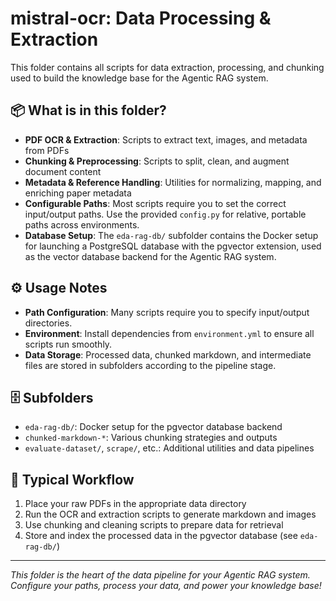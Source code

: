 # mistral-ocr: Data Processing & Extraction

This folder contains all scripts for data extraction, processing, and chunking used to build the knowledge base for the Agentic RAG system.

## 📦 What is in this folder?
- **PDF OCR & Extraction**: Scripts to extract text, images, and metadata from PDFs
- **Chunking & Preprocessing**: Scripts to split, clean, and augment document content
- **Metadata & Reference Handling**: Utilities for normalizing, mapping, and enriching paper metadata
- **Configurable Paths**: Most scripts require you to set the correct input/output paths. Use the provided `config.py` for relative, portable paths across environments.
- **Database Setup**: The `eda-rag-db/` subfolder contains the Docker setup for launching a PostgreSQL database with the pgvector extension, used as the vector database backend for the Agentic RAG system.

## ⚙️ Usage Notes
- **Path Configuration**: Many scripts require you to specify input/output directories.
- **Environment**: Install dependencies from `environment.yml` to ensure all scripts run smoothly.
- **Data Storage**: Processed data, chunked markdown, and intermediate files are stored in subfolders according to the pipeline stage.

## 🗄️ Subfolders
- `eda-rag-db/`: Docker setup for the pgvector database backend
- `chunked-markdown-*`: Various chunking strategies and outputs
- `evaluate-dataset/`, `scrape/`, etc.: Additional utilities and data pipelines

## 📝 Typical Workflow
1. Place your raw PDFs in the appropriate data directory
2. Run the OCR and extraction scripts to generate markdown and images
3. Use chunking and cleaning scripts to prepare data for retrieval
4. Store and index the processed data in the pgvector database (see `eda-rag-db/`)

---

*This folder is the heart of the data pipeline for your Agentic RAG system. Configure your paths, process your data, and power your knowledge base!* 
